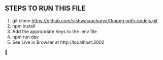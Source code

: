 ## STEPS TO RUN THIS FILE

1. git clone https://github.com/vishwasracharya/ffmpeg-with-nodejs.git
2. npm install
3. Add the appropriate Keys to the .env file
3. npm run dev
4. See Live in Browser at http://localhost:3002

🎉
